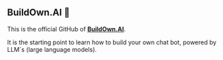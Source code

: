 ## BuildOwn.AI 👋

This is the official GitHub of **[BuildOwn.AI](https://buildown.ai)**.

It is the starting point to learn how to build your own chat bot, powered by LLM´s (large language models).  
